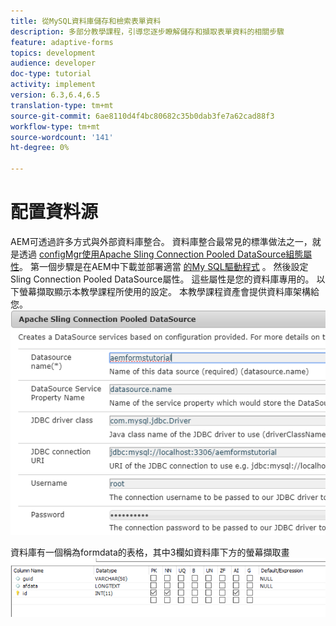 ```yaml
---
title: 從MySQL資料庫儲存和檢索表單資料
description: 多部分教學課程，引導您逐步瞭解儲存和擷取表單資料的相關步驟
feature: adaptive-forms
topics: development
audience: developer
doc-type: tutorial
activity: implement
version: 6.3,6.4,6.5
translation-type: tm+mt
source-git-commit: 6ae8110d4f4bc80682c35b0dab3fe7a62cad88f3
workflow-type: tm+mt
source-wordcount: '141'
ht-degree: 0%

---
```


# 配置資料源

AEM可透過許多方式與外部資料庫整合。 資料庫整合最常見的標準做法之一，就是透過 [configMgr使用Apache Sling Connection Pooled DataSource組態屬性](http://localhost:4502/system/console/configMgr)。
第一個步驟是在AEM中下載並部署適當 [的My SQL驅動程式](https://mvnrepository.com/artifact/mysql/mysql-connector-java) 。
然後設定Sling Connection Pooled DataSource屬性。 這些屬性是您的資料庫專用的。 以下螢幕擷取顯示本教學課程所使用的設定。 本教學課程資產會提供資料庫架構給您。
![資料源](assets/data-source.png)

資料庫有一個稱為formdata的表格，其中3欄如資料庫下方的螢幕擷取畫![面所示](assets/data-base-tables.PNG)
